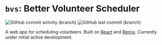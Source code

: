 # `bvs`: Better Volunteer Scheduler

![GitHub commit activity (branch)](https://img.shields.io/github/commit-activity/m/pwbriggs/bvs) ![GitHub last commit (branch)](https://img.shields.io/github/last-commit/pwbriggs/bvs/dev)

A web app for scheduling volunteers. Built on [React](https://react.dev/) and [Remix](https://remix.run/). Currently
under initial active development.
